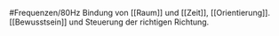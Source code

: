 #Frequenzen/80Hz
Bindung von [[Raum]] und [[Zeit]], [[Orientierung]].
[[Bewusstsein]] und Steuerung der richtigen Richtung.
